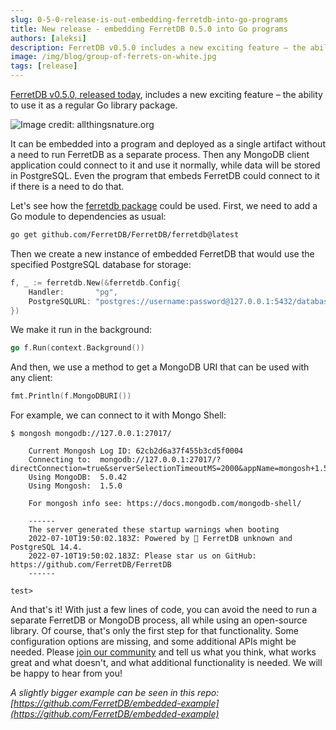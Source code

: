 ```yaml
---
slug: 0-5-0-release-is-out-embedding-ferretdb-into-go-programs
title: New release - embedding FerretDB 0.5.0 into Go programs
authors: [aleksi]
description: FerretDB v0.5.0 includes a new exciting feature – the ability to use it as a regular Go library package.
image: /img/blog/group-of-ferrets-on-white.jpg
tags: [release]
---
```


[FerretDB v0.5.0, released today](https://github.com/FerretDB/FerretDB/releases/tag/v0.5.0), includes a new exciting feature – the ability to use it as a regular Go library package.

![Image credit: allthingsnature.org](/img/blog/group-of-ferrets-on-white.jpg)

<!--truncate-->

It can be embedded into a program and deployed as a single artifact without a need to run FerretDB as a separate process.
Then any MongoDB client application could connect to it and use it normally, while data will be stored in PostgreSQL.
Even the program that embeds FerretDB could connect to it if there is a need to do that.

Let's see how the [ferretdb package](https://pkg.go.dev/github.com/FerretDB/FerretDB/ferretdb) could be used.
First, we need to add a Go module to dependencies as usual:

```sh
go get github.com/FerretDB/FerretDB/ferretdb@latest
```

Then we create a new instance of embedded FerretDB that would use the specified PostgreSQL database for storage:

```go
f, _ := ferretdb.New(&ferretdb.Config{
    Handler:       "pg",
    PostgreSQLURL: "postgres://username:password@127.0.0.1:5432/database",
})

```

We make it run in the background:

```go
go f.Run(context.Background())
```

And then, we use a method to get a MongoDB URI that can be used with any client:

```go
fmt.Println(f.MongoDBURI())
```

For example, we can connect to it with Mongo Shell:

```text
$ mongosh mongodb://127.0.0.1:27017/

    Current Mongosh Log ID: 62cb2d6a37f455b3cd5f0004
    Connecting to:  mongodb://127.0.0.1:27017/?directConnection=true&serverSelectionTimeoutMS=2000&appName=mongosh+1.5.0
    Using MongoDB:  5.0.42
    Using Mongosh:  1.5.0

    For mongosh info see: https://docs.mongodb.com/mongodb-shell/

    ------
    The server generated these startup warnings when booting
    2022-07-10T19:50:02.183Z: Powered by 🥭 FerretDB unknown and PostgreSQL 14.4.
    2022-07-10T19:50:02.183Z: Please star us on GitHub: https://github.com/FerretDB/FerretDB
    ------

test>
```

And that's it!
With just a few lines of code, you can avoid the need to run a separate FerretDB or MongoDB process, all while using an open-source library.
Of course, that's only the first step for that functionality.
Some configuration options are missing, and some additional APIs might be needed.
Please [join our community](https://github.com/FerretDB/FerretDB#community) and tell us what you think, what works great and what doesn't, and what additional functionality is needed.
We will be happy to hear from you!

_A slightly bigger example can be seen in this repo: [https://github.com/FerretDB/embedded-example](https://github.com/FerretDB/embedded-example)_
